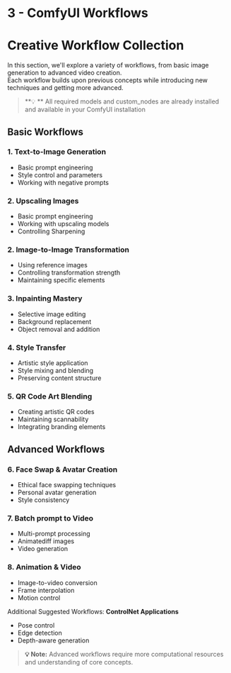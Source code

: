 # 3 - ComfyUI Workflows

# Creative Workflow Collection

In this section, we'll explore a variety of workflows, from basic image generation to advanced video creation.  
Each workflow builds upon previous concepts while introducing new techniques and getting more advanced.

> **💡 ** All required models and custom_nodes are already installed and available in your ComfyUI installation

## Basic Workflows

### 1. Text-to-Image Generation
- Basic prompt engineering
- Style control and parameters
- Working with negative prompts

### 2. Upscaling Images
- Basic prompt engineering
- Working with upscaling models
- Controlling Sharpening

### 2. Image-to-Image Transformation
- Using reference images
- Controlling transformation strength
- Maintaining specific elements

### 3. Inpainting Mastery
- Selective image editing
- Background replacement
- Object removal and addition

### 4. Style Transfer
- Artistic style application
- Style mixing and blending
- Preserving content structure

### 5. QR Code Art Blending
- Creating artistic QR codes
- Maintaining scannability
- Integrating branding elements

## Advanced Workflows

### 6. Face Swap & Avatar Creation
- Ethical face swapping techniques
- Personal avatar generation
- Style consistency

### 7. Batch prompt to Video
- Multi-prompt processing
- Animatediff images
- Video generation

### 8. Animation & Video
- Image-to-video conversion
- Frame interpolation
- Motion control

Additional Suggested Workflows:
**ControlNet Applications**
- Pose control
- Edge detection
- Depth-aware generation


> **💡 Note:** Advanced workflows require more computational resources and understanding of core concepts.

